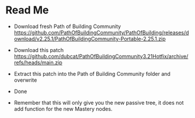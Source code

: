 # Read Me

- Download fresh Path of Building Community https://github.com/PathOfBuildingCommunity/PathOfBuilding/releases/download/v2.25.1/PathOfBuildingCommunity-Portable-2.25.1.zip

- Download this patch https://github.com/dubcat/PathOfBuildingCommunity3.21Hotfix/archive/refs/heads/main.zip

- Extract this patch into the Path of Building Community folder and overwrite

- Done

- Remember that this will only give you the new passive tree, it does not add function for the new Mastery nodes.
